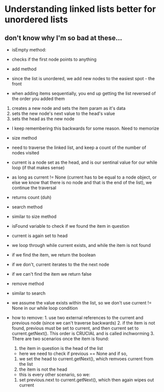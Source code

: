 # Understanding linked lists better for unordered lists
## don't know why I'm so bad at these...

- isEmpty method:
 - checks if the first node points to anything

- add method
 - since the list is unordered, we add new nodes to the easiest spot - the front
  - when adding items sequentially, you end up getting the list reversed of the order you added them
 1. creates a new node and sets the item param as it's data
 2. sets the new node's next value to the head's value
 3. sets the head as the new node
 - I keep remembering this backwards for some reason. Need to memorize

- size method
 - need to traverse the linked list, and keep a count of the number of nodes visited
 - current is a node set as the head, and is our sentinal value for our while loop (if that makes sense)
 - as long as current != None (current has to be equal to a node object, or else we know that there is no node and that is the end of the list), we continue the traversal
 - returns count (duh)

- search method
 - similar to size method
 - isFound variable to check if we found the item in question
 - current is again set to head
 - we loop through while current exists, and while the item is not found
 - if we find the item, we return the boolean
 - if we don't, current iterates to the the next node
 - if we can't find the item we return false

 - remove method
  - similar to search
  - we assume the value exists within the list, so we don't use current != None in our while loop condition
   - how to remove:
    1. use two external references to the current and previous node (since we can't traverse backwards)
    2. if the item is not found, previous must be set to current, and then current set to current.getNext(). This order is CRUCIAL and is called inchworming
    3. There are two scenarios once the item is found:
     1. the item in question is the head of the list
      - here we need to check if previous == None and if so,
      1. we set the head to current.getNext(), which remvoes current from the list
     2. the item is not the head
      - this is every other scenario, so we:
       1. set previous.next to current.getNext(), which then again wipes out current

       
    